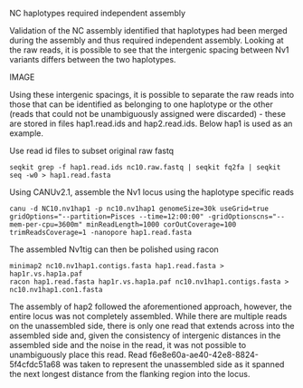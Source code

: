 NC haplotypes required independent assembly

Validation of the NC assembly identified that haplotypes had been merged during the assembly and thus required independent assembly. Looking at the raw reads, it is possible to see that the intergenic spacing between Nv1 variants differs between the two haplotypes. 

IMAGE

Using these intergenic spacings, it is possible to separate the raw reads into those that can be identified as belonging to one haplotype or the other (reads that could not be unambiguously assigned were discarded) - these are stored in files hap1.read.ids and hap2.read.ids. Below hap1 is used as an example.

Use read id files to subset original raw fastq

```
seqkit grep -f hap1.read.ids nc10.raw.fastq | seqkit fq2fa | seqkit seq -w0 > hap1.read.fasta
```

Using CANUv2.1, assemble the Nv1 locus using the haplotype specific reads

```
canu -d NC10.nv1hap1 -p nc10.nv1hap1 genomeSize=30k useGrid=true gridOptions="--partition=Pisces --time=12:00:00" -gridOptionscns="--mem-per-cpu=3600m" minReadLength=1000 corOutCoverage=100 trimReadsCoverage=1 -nanopore hap1.read.fasta
```

The assembled Nv1tig can then be polished using racon

```
minimap2 nc10.nv1hap1.contigs.fasta hap1.read.fasta > hap1r.vs.hap1a.paf
racon hap1.read.fasta hap1r.vs.hap1a.paf nc10.nv1hap1.contigs.fasta > nc10.nv1hap1.con1.fasta

```

The assembly of hap2 followed the aforementioned approach, however, the entire locus was not completely assembled. While there are multiple reads on the unassembled side, there is only one read that extends across into the assembled side and, given the consistency of intergenic distances in the assembled side and the noise in the read, it was not possible to unambiguously place this read. Read f6e8e60a-ae40-42e8-8824-5f4cfdc51a68 was taken to represent the unassembled side as it spanned the next longest distance from the flanking region into the locus.

